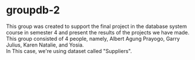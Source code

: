 # groupdb-2
This group was created to support the final project in the database system course in semester 4 and present the results of the projects we have made. <br>
This group consisted of 4 people, namely, Albert Agung Prayogo, Garry Julius, Karen Natalie, and Yosia.
<br>
In This case, we're using dataset called "Suppliers". 
